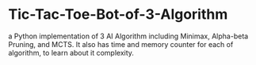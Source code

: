 # Tic-Tac-Toe-Bot-of-3-Algorithm
a Python implementation of 3 AI Algorithm including Minimax, Alpha-beta Pruning, and MCTS. It also has time and memory counter for each of algorithm, to learn about it complexity.
